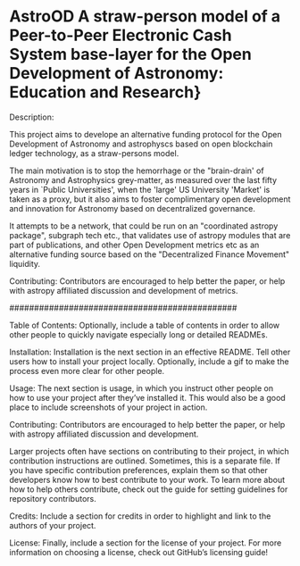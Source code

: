 # AstroOD A straw-person model of a Peer-to-Peer Electronic Cash System base-layer for the Open Development of Astronomy: Education and Research}

Description:

This project aims to develope an alternative funding protocol for the Open Development
of Astronomy and astrophyscs based on open blockchain ledger technology, as a straw-persons model.

The main motivation is to stop the hemorrhage or the "brain-drain' of
Astronomy and Astrophysics grey-matter, as measured over the last
fifty years in `Public Universities', when the 'large' US University
'Market' is taken as a proxy, but it also aims to foster complimentary
open development and innovation for Astronomy based on decentralized
governance.


It attempts to be a network, that could be run on an "coordinated astropy package", subgraph tech etc.,  that validates use of astropy modules that are
part of publications, and other Open Development metrics etc as an alternative funding source based on the "Decentralized Finance
Movement" liquidity. 

Contributing: Contributors are encouraged to help better the paper, or help with astropy affiliated discussion and development of metrics.

##############################################

Table of Contents: Optionally, include a table of contents in order to allow other people to quickly navigate especially long or detailed READMEs.

Installation: Installation is the next section in an effective README. Tell other users how to install your project locally. Optionally, include a gif to make the process even more clear for other people.

Usage: The next section is usage, in which you instruct other people on how to use your project after they’ve installed it. This would also be a good place to include screenshots of your project in action.

Contributing: Contributors are encouraged to help better the paper, or help with astropy affiliated discussion and development.

Larger projects often have sections on contributing to their project, in which contribution instructions are outlined. Sometimes, this is a separate file. If you have specific contribution preferences, explain them so that other developers know how to best contribute to your work. To learn more about how to help others contribute, check out the guide for setting guidelines for repository contributors.

Credits: Include a section for credits in order to highlight and link to the authors of your project.

License: Finally, include a section for the license of your project. For more information on choosing a license, check out GitHub’s licensing guide!
